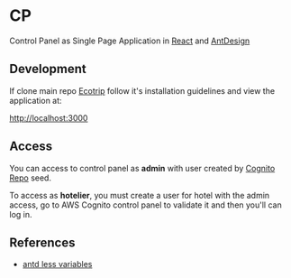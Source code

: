 # CP

Control Panel as Single Page Application in [React](https://it.reactjs.org/) and [AntDesign](https://ant.design/)

## Development

If clone main repo [Ecotrip](https://github.com/eco-trip/Ecotrip) follow it's installation guidelines and view the application at:

[http://localhost:3000](http://localhost:3000)

## Access

You can access to control panel as **admin** with user created by [Cognito Repo](https://github.com/eco-trip/Cognito) seed.

To access as **hotelier**, you must create a user for hotel with the admin access, go to AWS Cognito control panel to validate it and then you'll can log in.

## References

- [antd less variables](https://github.com/ant-design/ant-design/blob/master/components/style/themes/default.less)
